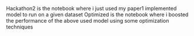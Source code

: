 Hackathon2 is the notebook where i just used my paper1 implemented model to run on a given dataset
Optimized is the notebook where i boosted the performance of the above used model using some optimization techniques
